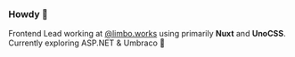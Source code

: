 ### Howdy 👋

Frontend Lead working at [@limbo.works](http://github.com/limbo-works/) using primarily **Nuxt** and **UnoCSS**.<br />
Currently exploring ASP.NET & Umbraco 👀
